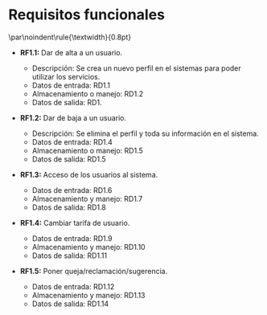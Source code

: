 # Requisitos funcionales
\par\noindent\rule{\textwidth}{0.8pt}

  - **RF1.1:** Dar de alta a un usuario.

      * Descripción: Se crea un nuevo perfil en el sistemas para poder utilizar los servicios.
      * Datos de entrada: RD1.1
      * Almacenamiento o manejo: RD1.2
      * Datos de salida: RD1.


  - **RF1.2:** Dar de baja a un usuario.

      * Descripción: Se elimina el perfil y toda su información en el sistema.
      * Datos de entrada: RD1.4
      * Almacenamiento o manejo: RD1.5
      * Datos de salida: RD1.5

  - **RF1.3:** Acceso de los usuarios al sistema.

      * Datos de entrada: RD1.6
      * Almacenamiento y manejo: RD1.7
      * Datos de salida: RD1.8


  - **RF1.4:** Cambiar tarifa de usuario.

      * Datos de entrada: RD1.9
      * Almacenamiento y manejo: RD1.10
      * Datos de salida: RD1.11

  - **RF1.5:** Poner queja/reclamación/sugerencia.

      * Datos de entrada: RD1.12
      * Almacenamiento y manejo: RD1.13
      * Datos de salida: RD1.14
